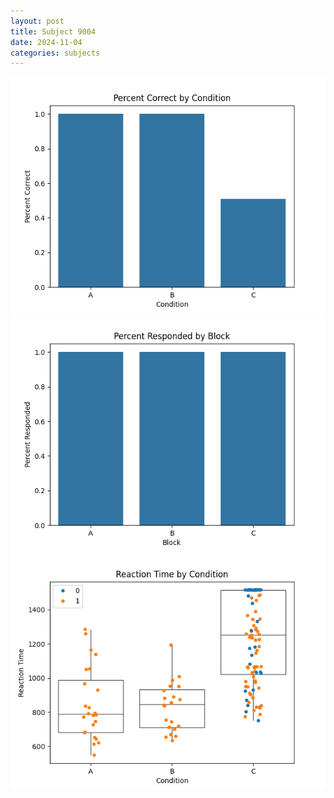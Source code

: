 ```yaml
---
layout: post
title: Subject 9004
date: 2024-11-04
categories: subjects
---
```


![](data/9004/run-7/9004_ATS_percent_correct.png)
![](data/9004/run-7/9004_ATS_percent_responded.png)
![](data/9004/run-7/9004_ATS_rt.png)
